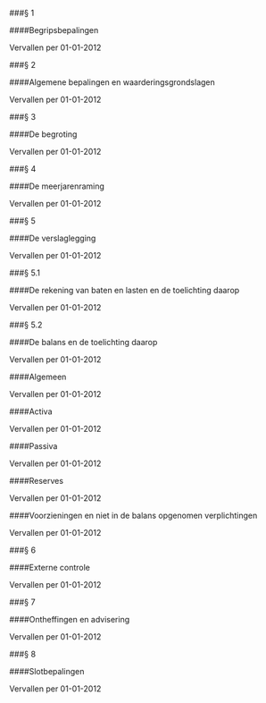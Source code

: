 <meta http-equiv='Content-Type' content='text/html; charset=utf-8' />

###§ 1 

####Begripsbepalingen

Vervallen per 01-01-2012 

###§ 2 

####Algemene bepalingen en waarderingsgrondslagen

Vervallen per 01-01-2012 

###§ 3 

####De begroting

Vervallen per 01-01-2012 

###§ 4 

####De meerjarenraming

Vervallen per 01-01-2012 

###§ 5 

####De verslaglegging

Vervallen per 01-01-2012 

###§ 5.1 

####De rekening van baten en lasten en de toelichting daarop

Vervallen per 01-01-2012 

###§ 5.2 

####De balans en de toelichting daarop

Vervallen per 01-01-2012 

####Algemeen

Vervallen per 01-01-2012 

####Activa

Vervallen per 01-01-2012 

####Passiva

Vervallen per 01-01-2012 

####Reserves

Vervallen per 01-01-2012 

####Voorzieningen en niet in de balans opgenomen verplichtingen

Vervallen per 01-01-2012 

###§ 6 

####Externe controle

Vervallen per 01-01-2012 

###§ 7 

####Ontheffingen en advisering

Vervallen per 01-01-2012 

###§ 8 

####Slotbepalingen

Vervallen per 01-01-2012 

